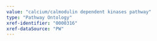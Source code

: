 ```yaml
---
value: "calcium/calmodulin dependent kinases pathway"
type: "Pathway Ontology"
xref-identifier: "0000316"
xref-dataSource: "PW"
---
```

